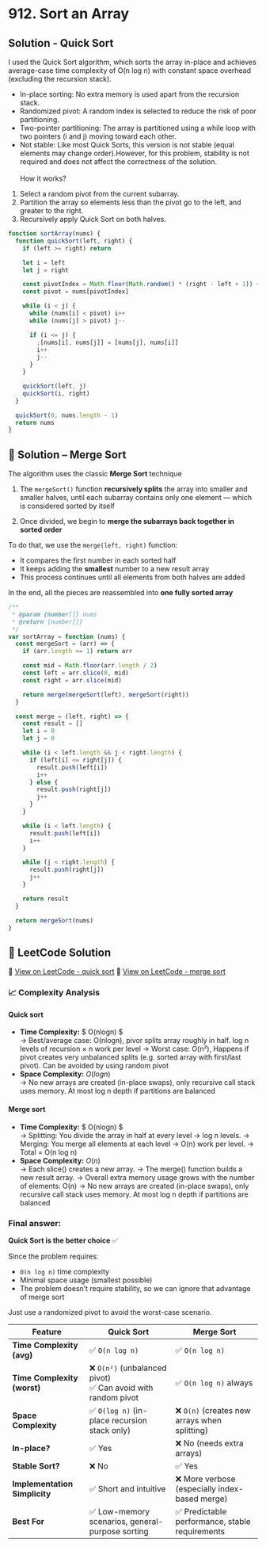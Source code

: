 # 912. Sort an Array

## Solution - Quick Sort

I used the Quick Sort algorithm, which sorts the array in-place and achieves average-case time complexity of O(n log n) with constant space overhead (excluding the recursion stack).

- In-place sorting: No extra memory is used apart from the recursion stack.<br/>
- Randomized pivot: A random index is selected to reduce the risk of poor partitioning.<br/>
- Two-pointer partitioning: The array is partitioned using a while loop with two pointers (i and j) moving toward each other. <br/>
- Not stable: Like most Quick Sorts, this version is not stable (equal elements may change order).However, for this problem, stability is not required and does not affect the correctness of the solution. <br/>
  <br/>
  How it works? <br/>

1. Select a random pivot from the current subarray. <br/>
2. Partition the array so elements less than the pivot go to the left, and greater to the right. <br/>
3. Recursively apply Quick Sort on both halves.<br/>

```javascript
function sortArray(nums) {
  function quickSort(left, right) {
    if (left >= right) return

    let i = left
    let j = right

    const pivotIndex = Math.floor(Math.random() * (right - left + 1)) + left
    const pivot = nums[pivotIndex]

    while (i < j) {
      while (nums[i] < pivot) i++
      while (nums[j] > pivot) j--

      if (i <= j) {
        ;[nums[i], nums[j]] = [nums[j], nums[i]]
        i++
        j--
      }
    }

    quickSort(left, j)
    quickSort(i, right)
  }

  quickSort(0, nums.length - 1)
  return nums
}
```

## 🧠 Solution – Merge Sort

The algorithm uses the classic **Merge Sort** technique

1. The `mergeSort()` function **recursively splits** the array into smaller and smaller halves, until each subarray contains only one element — which is considered sorted by itself

2. Once divided, we begin to **merge the subarrays back together in sorted order**

To do that, we use the `merge(left, right)` function:

- It compares the first number in each sorted half
- It keeps adding the **smallest** number to a new result array
- This process continues until all elements from both halves are added

In the end, all the pieces are reassembled into **one fully sorted array**

```javascript
/**
 * @param {number[]} nums
 * @return {number[]}
 */
var sortArray = function (nums) {
  const mergeSort = (arr) => {
    if (arr.length <= 1) return arr

    const mid = Math.floor(arr.length / 2)
    const left = arr.slice(0, mid)
    const right = arr.slice(mid)

    return merge(mergeSort(left), mergeSort(right))
  }

  const merge = (left, right) => {
    const result = []
    let i = 0
    let j = 0

    while (i < left.length && j < right.length) {
      if (left[i] <= right[j]) {
        result.push(left[i])
        i++
      } else {
        result.push(right[j])
        j++
      }
    }

    while (i < left.length) {
      result.push(left[i])
      i++
    }

    while (j < right.length) {
      result.push(right[j])
      j++
    }

    return result
  }

  return mergeSort(nums)
}
```

## 📝 LeetCode Solution

🔗 [View on LeetCode - quick sort](https://leetcode.com/problems/sort-an-array/submissions/1689568586/)
🔗 [View on LeetCode - merge sort](https://leetcode.com/problems/sort-an-array/submissions/1689572219/)

### 📈 Complexity Analysis

#### Quick sort

- **Time Complexity:** $ O(nlogn) $ <br>
  → Best/average case: O(nlogn), pivor splits array roughly in half. log n levels of recursion × n work per level
  → Worst case: O(n²), Happens if pivot creates very unbalanced splits (e.g. sorted array with first/last pivot). Can be avoided by using random pivot
  <br>
- **Space Complexity:** $O(logn)$ <br>
  → No new arrays are created (in-place swaps), only recursive call stack uses memory. At most log n depth if partitions are balanced

#### Merge sort

- **Time Complexity:** $ O(nlogn) $ <br>
  → Splitting: You divide the array in half at every level → log n levels.
  → Merging: You merge all elements at each level → O(n) work per level.
  → Total = O(n log n)
  <br>
- **Space Complexity:** $O(n)$ <br>
  → Each slice() creates a new array.
  → The merge() function builds a new result array.
  → Overall extra memory usage grows with the number of elements: O(n)
  → No new arrays are created (in-place swaps), only recursive call stack uses memory. At most log n depth if partitions are balanced

### Final answer:

**Quick Sort is the better choice** ✅

Since the problem requires:

- `O(n log n)` time complexity
- Minimal space usage (smallest possible)
- The problem doesn’t require stability, so we can ignore that advantage of merge sort

Just use a randomized pivot to avoid the worst-case scenario.

| Feature                       | Quick Sort                                                      | Merge Sort                                      |
| ----------------------------- | --------------------------------------------------------------- | ----------------------------------------------- |
| **Time Complexity (avg)**     | ✅ `O(n log n)`                                                 | ✅ `O(n log n)`                                 |
| **Time Complexity (worst)**   | ❌ `O(n²)` (unbalanced pivot)<br>✅ Can avoid with random pivot | ✅ `O(n log n)` always                          |
| **Space Complexity**          | ✅ `O(log n)` (in-place recursion stack only)                   | ❌ `O(n)` (creates new arrays when splitting)   |
| **In-place?**                 | ✅ Yes                                                          | ❌ No (needs extra arrays)                      |
| **Stable Sort?**              | ❌ No                                                           | ✅ Yes                                          |
| **Implementation Simplicity** | ✅ Short and intuitive                                          | ❌ More verbose (especially index-based merge)  |
| **Best For**                  | ✅ Low-memory scenarios, general-purpose sorting                | ✅ Predictable performance, stable requirements |
